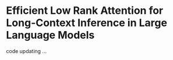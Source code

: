 # Efficient Low Rank Attention for Long-Context Inference in Large Language Models

code updating ...

